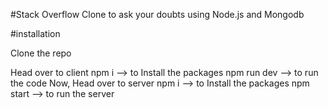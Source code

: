 #Stack Overflow Clone to ask your doubts using  Node.js and Mongodb


#installation 

Clone the repo 

Head over to client
npm i --> to Install the packages
npm run dev --> to run the code
Now,
Head over to server
npm i --> to Install the packages
npm start --> to run the server